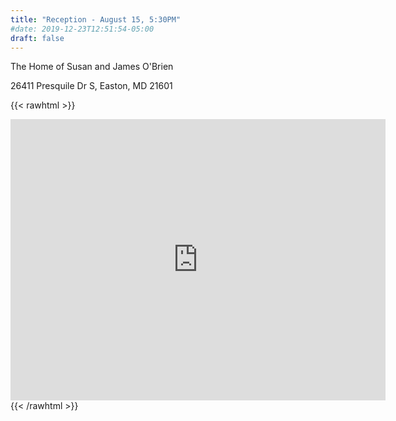 ```yaml
---
title: "Reception - August 15, 5:30PM"
#date: 2019-12-23T12:51:54-05:00
draft: false
---
```


The Home of Susan and James O'Brien

26411 Presquile Dr S, Easton, MD 21601


{{< rawhtml >}}
<iframe src="https://www.google.com/maps/embed?pb=!1m18!1m12!1m3!1d3106.501003119594!2d-76.16316358465052!3d38.866777879575366!2m3!1f0!2f0!3f0!3m2!1i1024!2i768!4f13.1!3m3!1m2!1s0x89b81434a7803023%3A0xa950d2ecec51f2f0!2s26411%20Presquile%20Dr%20S%2C%20Easton%2C%20MD%2021601!5e0!3m2!1sen!2sus!4v1577132506406!5m2!1sen!2sus" width="600" height="450" frameborder="0" style="border:0;" allowfullscreen=""></iframe>
{{< /rawhtml >}}
